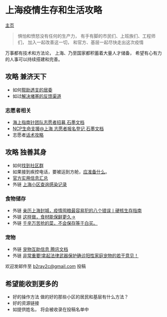 # 上海疫情生存和生活攻略
[主页](https://raynardj.github.io/cv19survive/)
> 惧怕和愤怒没有任何的生产力， 有手有脚的市民们、上班族们、工程师们， 加入一起改善这一切， 和官方、基层一起尽快走出这次疫情

万事都有技术和方法论， 上海、乃至国家都积蓄着大量人才储备， 希望有心有力的人事可以持续搭建和完善。

## 攻略 兼济天下
* 如何[帮助透支的居委](https://raynardj.github.io/cv19survive/juwei_help.html)
* 如过[解决堵塞的反馈渠道](https://raynardj.github.io/cv19survive/communication.html)

### 志愿者相关
* [海上指南针团队志愿者招募 石墨文档](https://shimo.im/forms/1lq7M5VXoDSdGXAe/fill)
* [NCP生命支援@上海 志愿者报名登记 石墨文档](https://shimo.im/forms/rfKgVwB8wugIaHIL/fill)
* 志愿者[话术攻略](https://raynardj.github.io/cv19survive/script.html)

## 攻略 独善其身
* 如何[找到社区群](https://raynardj.github.io/cv19survive/find_group.html)
* 如果接到疾控电话，要被运到方舱，[应准备什么](https://raynardj.github.io/cv19survive/fangcang_prepare.html)。
* [官方实用信息汇总](https://raynardj.github.io/cv19survive/gov_help.html)
* 外链 [上海小区查询感染记录](https://chenfan.info)

### 食物储存
* 外链 [亲历上海封城，疫情囤粮最容易犯的八个错误丨硬核生存指南](https://mp.weixin.qq.com/s/edpWjq_CZoNa94op-z4HAA)
* 外链 [这样做，食材能保鲜更久→](https://mp.weixin.qq.com/s/9GN5QYoe58iurebPZZR6LQ)
* 外链 [千辛万苦抢的菜，不会保存等于白买。](https://mp.weixin.qq.com/s/MUXiscHqxTni_2sNQQv4jQ)

### 宠物
* 外链 [宠物互助信息 腾讯文档](https://docs.qq.com/sheet/DRUJiRHhBR0FhbmdN?tab=BB08J2&scode=)
* 外链 [非常重要!拿起法律武器保护确诊阳性家庭宠物的若干意见！](https://mp.weixin.qq.com/s/M-erDwsL0PT93z3RMk6iJw)

欢迎发邮件至 b2ray2c@gmail.com 投稿
## 希望能收到更多的
* 好的操作方法 做的好的那些小区的居民和基层有什么方法？
* 好的资源链接
* 如提供姓名， 将会被收录在投稿名单中 
